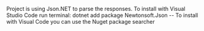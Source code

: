 Project is using Json.NET to parse the responses. To install with Visual Studio Code run terminal: dotnet add package Newtonsoft.Json     --  To install with Visual Code you can use the Nuget package searcher
